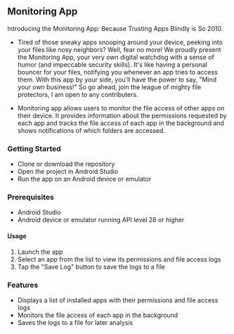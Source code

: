 ## Monitoring App

Introducing the Monitoring App: Because Trusting Apps Blindly is So 2010.

- Tired of those sneaky apps snooping around your device, peeking into your files like nosy neighbors? Well, fear no more! We proudly present the Monitoring App, your very own digital watchdog with a sense of humor (and impeccable security skills). It's like having a personal bouncer for your files, notifying you whenever an app tries to access them. With this app by your side, you'll have the power to say, "Mind your own business!" So go ahead, join the league of mighty file protectors, I am open to any contributers.

- Monitoring app allows users to monitor the file access of other apps on their device. It provides information about the permissions requested by each app and tracks the file access of each app in the background and shows notifications of which folders are accessed.

### Getting Started
- Clone or download the repository
- Open the project in Android Studio
- Run the app on an Android device or emulator

### Prerequisites
- Android Studio
- Android device or emulator running API level 28 or higher

#### Usage
1. Launch the app
2. Select an app from the list to view its permissions and file access logs
3. Tap the "Save Log" button to save the logs to a file

### Features
- Displays a list of installed apps with their permissions and file access logs
- Monitors the file access of each app in the background 
- Saves the logs to a file for later analysis


